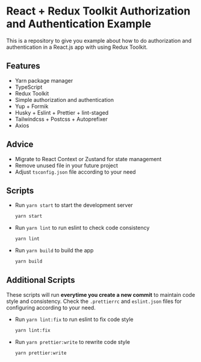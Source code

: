 # React + Redux Toolkit Authorization and Authentication Example

This is a repository to give you example about how to do authorization and authentication in a React.js app with using Redux Toolkit.

## Features

- Yarn package manager
- TypeScript
- Redux Toolkit
- Simple authorization and authentication
- Yup + Formik
- Husky + Eslint + Prettier + lint-staged
- Tailwindcss + Postcss + Autoprefixer
- Axios

## Advice

- Migrate to React Context or Zustand for state management
- Remove unused file in your future project
- Adjust `tsconfig.json` file according to your need

## Scripts

- Run `yarn start` to start the development server
  ```bash
  yarn start
  ```
- Run `yarn lint` to run eslint to check code consistency
  ```bash
  yarn lint
  ```
- Run `yarn build` to build the app
  ```bash
  yarn build
  ```

## Additional Scripts

These scripts will run **everytime you create a new commit** to maintain code style and consistency. Check the `.prettierrc` and `eslint.json` files for configuring according to your need.

- Run `yarn lint:fix` to run eslint to fix code style
  ```bash
  yarn lint:fix
  ```
- Run `yarn prettier:write` to rewrite code style
  ```bash
  yarn prettier:write
  ```